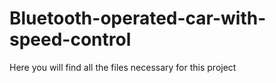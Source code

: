 # Bluetooth-operated-car-with-speed-control
Here you will find all the files necessary for this project

